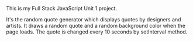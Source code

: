 This is my Full Stack JavaScript Unit 1 project.

It's the random quote generator which displays quotes by designers and artists.
It draws a random quote and a random background color when the page loads.
The quote is changed every 10 seconds by setInterval method.